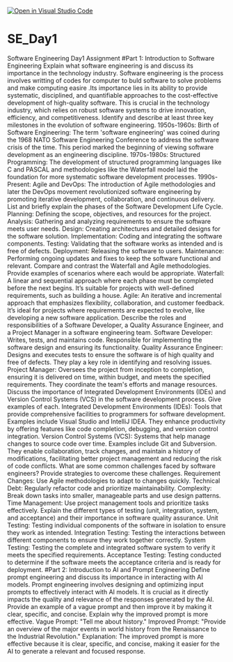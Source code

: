 [![Open in Visual Studio Code](https://classroom.github.com/assets/open-in-vscode-2e0aaae1b6195c2367325f4f02e2d04e9abb55f0b24a779b69b11b9e10269abc.svg)](https://classroom.github.com/online_ide?assignment_repo_id=16953408&assignment_repo_type=AssignmentRepo)
# SE_Day1
Software Engineering Day1 Assignment
#Part 1: Introduction to Software Engineering
Explain what software engineering is and discuss its importance in the technology industry.
Software engineering is the process involves writting of codes for computer to buld software to solve problems and make computing easire .Its importance lies in its ability to provide systematic, disciplined, and quantifiable approaches to the cost-effective development of high-quality software. This is crucial in the technology industry, which relies on robust software systems to drive innovation, efficiency, and competitiveness.
Identify and describe at least three key milestones in the evolution of software engineering.
1950s-1960s: Birth of Software Engineering: The term 'software engineering' was coined during the 1968 NATO Software Engineering Conference to address the software crisis of the time. This period marked the beginning of viewing software development as an engineering discipline.
1970s-1980s: Structured Programming: The development of structured programming languages like C and PASCAL and methodologies like the Waterfall model laid the foundation for more systematic software development processes.
1990s-Present: Agile and DevOps: The introduction of Agile methodologies and later the DevOps movement revolutionized software engineering by promoting iterative development, collaboration, and continuous delivery.
List and briefly explain the phases of the Software Development Life Cycle.
Planning: Defining the scope, objectives, and resources for the project.
Analysis: Gathering and analyzing requirements to ensure the software meets user needs.
Design: Creating architectures and detailed designs for the software solution.
Implementation: Coding and integrating the software components.
Testing: Validating that the software works as intended and is free of defects.
Deployment: Releasing the software to users.
Maintenance: Performing ongoing updates and fixes to keep the software functional and relevant.
Compare and contrast the Waterfall and Agile methodologies. Provide examples of scenarios where each would be appropriate.
Waterfall: A linear and sequential approach where each phase must be completed before the next begins. It’s suitable for projects with well-defined requirements, such as building a house.
Agile: An iterative and incremental approach that emphasizes flexibility, collaboration, and customer feedback. It’s ideal for projects where requirements are expected to evolve, like developing a new software application.
Describe the roles and responsibilities of a Software Developer, a Quality Assurance Engineer, and a Project Manager in a software engineering team.
Software Developer: Writes, tests, and maintains code. Responsible for implementing the software design and ensuring its functionality.
Quality Assurance Engineer: Designs and executes tests to ensure the software is of high quality and free of defects. They play a key role in identifying and resolving issues.
Project Manager: Oversees the project from inception to completion, ensuring it is delivered on time, within budget, and meets the specified requirements. They coordinate the team's efforts and manage resources.
Discuss the importance of Integrated Development Environments (IDEs) and Version Control Systems (VCS) in the software development process. Give examples of each.
Integrated Development Environments (IDEs): Tools that provide comprehensive facilities to programmers for software development. Examples include Visual Studio and IntelliJ IDEA. They enhance productivity by offering features like code completion, debugging, and version control integration.
Version Control Systems (VCS): Systems that help manage changes to source code over time. Examples include Git and Subversion. They enable collaboration, track changes, and maintain a history of modifications, facilitating better project management and reducing the risk of code conflicts.
What are some common challenges faced by software engineers? Provide strategies to overcome these challenges.
Requirement Changes: Use Agile methodologies to adapt to changes quickly.
Technical Debt: Regularly refactor code and prioritize maintainability.
Complexity: Break down tasks into smaller, manageable parts and use design patterns.
Time Management: Use project management tools and prioritize tasks effectively.
Explain the different types of testing (unit, integration, system, and acceptance) and their importance in software quality assurance.
Unit Testing: Testing individual components of the software in isolation to ensure they work as intended.
Integration Testing: Testing the interactions between different components to ensure they work together correctly.
System Testing: Testing the complete and integrated software system to verify it meets the specified requirements.
Acceptance Testing: Testing conducted to determine if the software meets the acceptance criteria and is ready for deployment.
#Part 2: Introduction to AI and Prompt Engineering
Define prompt engineering and discuss its importance in interacting with AI models.
Prompt engineering involves designing and optimizing input prompts to effectively interact with AI models. It is crucial as it directly impacts the quality and relevance of the responses generated by the AI.
Provide an example of a vague prompt and then improve it by making it clear, specific, and concise. Explain why the improved prompt is more effective.
Vague Prompt: "Tell me about history."
Improved Prompt: "Provide an overview of the major events in world history from the Renaissance to the Industrial Revolution."
Explanation: The improved prompt is more effective because it is clear, specific, and concise, making it easier for the AI to generate a relevant and focused response.
